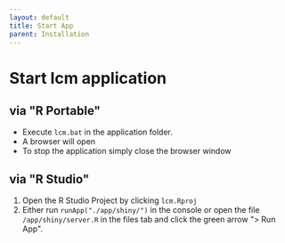 ```yaml
---
layout: default
title: Start App
parent: Installation
---
```


# Start lcm application
## via "R Portable"
- Execute `lcm.bat` in the application folder.
- A browser will open
- To stop the application simply close the browser window

## via "R Studio"
1. Open the R Studio Project by clicking `lcm.Rproj`
1. Either run `runApp("./app/shiny/")` in the console or open the file `/app/shiny/server.R` in the files tab and click the green arrow "> Run App".

